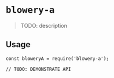 # `blowery-a`

> TODO: description

## Usage

```
const bloweryA = require('blowery-a');

// TODO: DEMONSTRATE API
```
